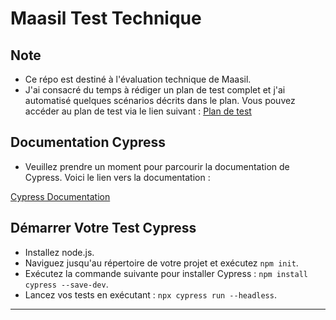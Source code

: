 # Maasil Test Technique

## Note
- Ce répo est destiné à l'évaluation technique de Maasil.
- J'ai consacré du temps à rédiger un plan de test complet et j'ai automatisé quelques scénarios décrits dans le plan.
Vous pouvez accéder au plan de test via le lien suivant : [Plan de test](https://docs.google.com/spreadsheets/d/1jwhE6vFqlG7UZJQ-IesyLjw-p2eiUXTr/edit#gid=1454575401)

## Documentation Cypress

- Veuillez prendre un moment pour parcourir la documentation de Cypress. Voici le lien vers la documentation :

[Cypress Documentation](https://docs.cypress.io/guides/overview/why-cypress)

## Démarrer Votre Test Cypress

- Installez node.js.
- Naviguez jusqu'au répertoire de votre projet et exécutez ` npm init `.
- Exécutez la commande suivante pour installer Cypress : `npm install cypress --save-dev`.
- Lancez vos tests en exécutant : `npx cypress run --headless`.

---

